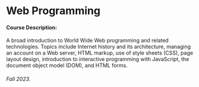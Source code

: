 # Web Programming

#### Course Description: 
A broad introduction to World Wide Web programming and related technologies. Topics include Internet history and its architecture, managing an account on a Web server, HTML markup, use of style sheets (CSS), page layout design, introduction to interactive programming with JavaScript, the document object model (DOM), and HTML forms. 

#### 

###### Fall 2023. 
